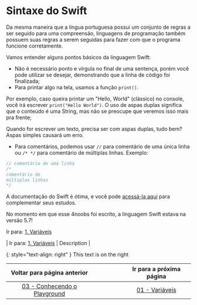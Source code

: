 # Sintaxe do Swift

Da mesma maneira que a língua portuguesa possui um conjunto de regras a ser seguido para uma compreensão, linguagens de programação também possuem suas regras a serem seguidas para fazer com que o programa funcione corretamente.

Vamos entender alguns pontos básicos da linguagem Swift:

- Não é necessário ponto e vírgula no final de uma sentença, porém você pode utilizar se desejar, demonstrando que a linha de código foi finalizada;
- Para printar algo na tela, usamos a função `print()`.

Por exemplo, caso queira printar um "Hello, World" (clássico) no console, você irá escrever `print("Hello World")`. O uso de aspas duplas significa que o conteúdo é uma String, mas não se preocupe que veremos isso mais pra frente;

Quando for escrever um texto, precisa ser com aspas duplas, tudo bem? Aspas simples causará um erro.

- Para comentários, podemos usar `//` para comentário de uma única linha ou `/* */` para comentário de múltiplas linhas. Exemplo:
```swift
// comentário de uma linha
/*
comentário de
múltiplas linhas
*/
```

A documentação do Swift é ótima, e você pode [acessá-la aqui](https://docs.swift.org/swift-book/LanguageGuide/TheBasics.html) para complementar seus estudos.
  
No momento em que esse 4noobs foi escrito, a linguagem Swift estava na versão 5.7!

Ir para: [1. Variáveis](./01-variaveis.md)

| Ir para: [1. Variáveis](./01-variaveis.md) | Description |

{: style="text-align: right" }
This text is on the right

| Voltar para página anterior  |   |   |   |   |   |  Ir para a próxima página  |
|:-:|:-:|:-:|:-:|:-:|:-:|:-:|
| [03 - Conhecendo o Playground](../ambiente/03-conhecendo-playgrounds.md)   |   |   |   |   |   |  [01 - Variáveis](01-variaveis.md)  |